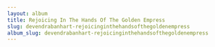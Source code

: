 ```yaml
---
layout: album
title: Rejoicing In The Hands Of The Golden Empress
slug: devendrabanhart-rejoicinginthehandsofthegoldenempress
album_slug: devendrabanhart-rejoicinginthehandsofthegoldenempress
---
```

